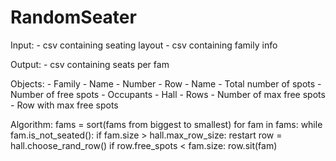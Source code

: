 # RandomSeater

Input:
    - csv containing seating layout
    - csv containing family info

Output:
    - csv containing seats per fam

Objects:
    - Family
        - Name
        - Number
    - Row
        - Name
        - Total number of spots
        - Number of free spots
        - Occupants
    - Hall
        - Rows
        - Number of max free spots
        - Row with max free spots

Algorithm:
    fams = sort(fams from biggest to smallest)
    for fam in fams:
        while fam.is_not_seated():
            if fam.size > hall.max_row_size:
                restart
            row = hall.choose_rand_row()
            if row.free_spots < fam.size:
                row.sit(fam)
